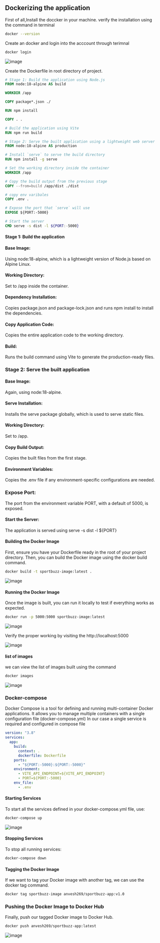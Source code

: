 ##  Dockerizing the application

First of all,Install the doccker in your machine. verify the installation using the command in terminal
```bash
docker --version
```
Create an docker and login into the acccount through terimnal
```bash
docker login
```

![image](https://github.com/user-attachments/assets/6f50b353-b61c-4529-a90c-43e640b4022c)

Create the Dockerfile in root directory of project.

```Dockerfile
# Stage 1: Build the application using Node.js
FROM node:18-alpine AS build

WORKDIR /app

COPY package*.json ./

RUN npm install

COPY . .

# Build the application using Vite
RUN npm run build

# Stage 2: Serve the built application using a lightweight web server
FROM node:18-alpine AS production

# Install `serve` to serve the build directory
RUN npm install -g serve

# Set the working directory inside the container
WORKDIR /app

# Copy the build output from the previous stage
COPY --from=build /app/dist ./dist

# copy env varibales
COPY .env .

# Expose the port that `serve` will use
EXPOSE ${PORT:-5000}

# Start the server
CMD serve -s dist -l ${PORT:-5000}

```

#### Stage 1: Build the application
#### Base Image: 
Using node:18-alpine, which is a lightweight version of Node.js based on Alpine Linux.
#### Working Directory: 
Set to /app inside the container.
#### Dependency Installation: 
Copies package.json and package-lock.json and runs npm install to install the dependencies.
#### Copy Application Code:
Copies the entire application code to the working directory.
#### Build: 
Runs the build command using Vite to generate the production-ready files.

### Stage 2: Serve the built application
#### Base Image:
Again, using node:18-alpine.
#### Serve Installation: 
Installs the serve package globally, which is used to serve static files.
#### Working Directory:
Set to /app.
#### Copy Build Output: 
Copies the built files from the first stage.
#### Environment Variables:
Copies the .env file if any environment-specific configurations are needed.
### Expose Port: 
The port from the environment variable PORT, with a default of 5000, is exposed.
#### Start the Server:
The application is served using serve -s dist -l ${PORT}


#### Building the Docker Image
First, ensure you have your Dockerfile ready in the root of your project directory. 
Then, you can build the Docker image using the docker build command.
```bash
docker build -t sportbuzz-image:latest .
```
![image](https://github.com/user-attachments/assets/2b1dd4db-2712-4d8a-b9b1-9ba34e65b383)

#### Running the Docker Image
Once the image is built, you can run it locally to test if everything works as expected.


```bash
docker run -p 5000:5000 sportbuzz-image:latest
```
![image](https://github.com/user-attachments/assets/1b3aee7d-3e0d-4a61-ae6c-2d8580ef617d)

Verify the proper working by visiting the http://localhost:5000

![image](https://github.com/user-attachments/assets/04c37280-6dbd-482d-b959-9123558e8b35)

#### list of images
we can view the list of images built using the command
```bash
docker images
```
![image](https://github.com/user-attachments/assets/b7801f11-dddd-46b9-80fc-e2707d2ca624)

### Docker-compose
Docker Compose is a tool for defining and running multi-container Docker applications. It allows you to manage multiple containers with a single configuration file (docker-compose.yml)
In our case a single service is required and configured in compose file
```docker-compose.yml
version: "3.8"
services:
  app:
    build:
      context: .
      dockerfile: Dockerfile
    ports:
      - "${PORT:-5000}:${PORT:-5000}"
    environment:
      - VITE_API_ENDPOINT=${VITE_API_ENDPOINT}
      - PORT=${PORT:-5000}
    env_file:
      - .env

```

#### Starting Services
To start all the services defined in your docker-compose.yml file, use:

```bash
docker-compose up
```
![image](https://github.com/user-attachments/assets/bfb688e3-a0ed-4dda-b2be-94807b3f0359)

#### Stopping Services
To stop all running services:

```bash
docker-compose down
```

#### Tagging the Docker Image
If we want to tag your Docker image with another tag, we can use the docker tag command.

```bash
docker tag sportbuzz-image anvesh269/sportbuzz-app:v1.0
```
### Pushing the Docker Image to Docker Hub
Finally, push our tagged Docker image to Docker Hub.

```bash
docker push anvesh269/sportbuzz-app:latest
```

![image](https://github.com/user-attachments/assets/8ad3f24b-fccd-4362-a895-ebac713504af)
